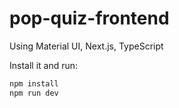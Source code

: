# pop-quiz-frontend

Using Material UI, Next.js, TypeScript

Install it and run:

```sh
npm install
npm run dev
```

